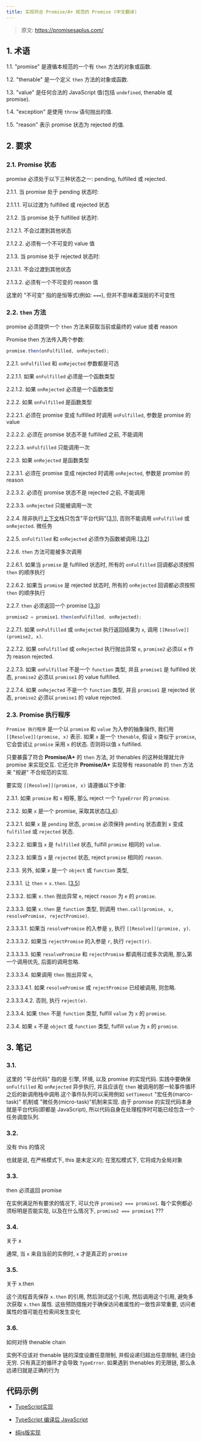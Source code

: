 ```yaml
---
title: 实现符合 Promise/A+ 规范的 Promise (中文翻译)
---
```


<!--
  reference: https://promisesaplus.com/
  https://juejin.cn/post/6844903649852784647
-->

> 原文: https://promisesaplus.com/

## 1. 术语

1.1. "promise" 是遵循本规范的一个有 `then` 方法的对象或函数.

1.2. "thenable" 是一个定义 `then` 方法的对象或函数.

1.3. "value" 是任何合法的 JavaScript 值(包括 `undefined`, thenable 或 promise).

1.4. "exception" 是使用 `throw` 语句抛出的值.

1.5. "reason" 表示 promise 状态为 rejected 的值.

## 2. 要求

### 2.1. Promise 状态

promise 必须处于以下三种状态之一: pending, fulfilled 或 rejected.

2.1.1. 当 promise 处于 pending 状态时:

2.1.1.1. 可以过渡为 fulfilled 或 rejected 状态

2.1.2. 当 promise 处于 fulfilled 状态时:

2.1.2.1. 不会过渡到其他状态

2.1.2.2. 必须有一个不可变的 value 值

2.1.3. 当 promise 处于 rejected 状态时:

2.1.3.1. 不会过渡到其他状态

2.1.3.2. 必须有一个不可变的 reason 值

这里的 "不可变" 指的是恒等式(例如: `===`), 但并不意味着深层的不可变性

### 2.2. `then` 方法

promise 必须提供一个 `then` 方法来获取当前或最终的 value 或者 reason

Promise then 方法传入两个参数:

```js
promise.then(onFulfilled, onRejected);
```

2.2.1. `onFulfilled` 和 `onRejected` 参数都是可选

2.2.1.1. 如果 `onFulfilled` 必须是一个函数类型

2.2.1.2. 如果 `onRejected` 必须是一个函数类型

2.2.2. 如果 `onFulfilled` 是函数类型

2.2.2.1. 必须在 promise 变成 fulfilled 时调用 `onFulfilled`, 参数是 promise 的 value

2.2.2.2. 必须在 promise 状态不是 fulfilled 之前, 不能调用

2.2.2.3. `onFulfilled` 只能调用一次

2.2.3. 如果 `onRejected` 是函数类型

2.2.3.1. 必须在 promise 变成 rejected 时调用 `onRejected`, 参数是 promise 的 reason

2.2.3.2. 必须在 promise 状态不是 rejected 之前, 不能调用

2.2.3.3. `onRejected` 只能被调用一次

2.2.4. 除非执行[上下文](https://es5.github.io/#x10.3)栈只包含"平台代码"[[3.1](#31)], 否则不能调用 `onFulfilled` 或 `onRejected`. 微任务

2.2.5. `onFulfilled` 和 `onRejected` 必须作为函数被调用.[[3.2](#32)]

2.2.6. `then` 方法可能被多次调用

2.2.6.1. 如果当 `promise` 是 fulfilled 状态时, 所有的 `onFulfilled` 回调都必须按照 `then` 的顺序执行

2.2.6.2. 如果当 `promise` 是 rejected 状态时, 所有的 `onRejected` 回调都必须按照 `then` 的顺序执行

2.2.7. `then` 必须返回一个 promise [[3.3](#33)]

```js
promise2 = promise1.then(onFulfilled, onRejected);
```

2.2.7.1. 如果 `onFulfilled` 或 `onRejected` 执行返回结果为 `x`, 调用 `[[Resolve]](promise2, x)`.

2.2.7.2. 如果 `onFulfilled` 或 `onRejected` 执行抛出异常 `e`, `promise2` 必须以 `e` 作为 reason rejected.

2.2.7.3. 如果 `onFulfilled` 不是一个 `function` 类型, 并且 `promise1` 是 fulfilled 状态, `promise2` 必须以 `promise1` 的 value fulfilled.

2.2.7.4. 如果 `onRejected` 不是一个 `function` 类型, 并且 `promise1` 是 rejected 状态, `promise2` 必须以 `promise1` 的 value rejected.

### 2.3. Promise 执行程序

`Promise 执行程序` 是一个以 `promise` 和 `value` 为入参的抽象操作, 我们用 `[[Resolve]](promise, x)` 表示. 如果 `x` 是一个 `thenable`, 假设 `x` 类似于 `promise`, 它会尝试让 `promise` 采用 `x` 的状态. 否则将以值 `x` fulfilled.

只要暴露了符合 **Promise/A+** 的 `then` 方法, 对 thenables 的这种处理就允许 promise 来实现交互. 它还允许 **Promise/A+** 实现带有 reasonable 的 `then` 方法来 "规避" 不合规范的实现.

要实现 `[[Resolve]](promise, x)` 请遵循以下步骤:

2.3.1. 如果 `promise` 和 `x` 相等, 那么 reject 一个 `TypeError` 的 `promise`.

2.3.2. 如果 `x` 是一个 promise, 采取其状态[[3.4](#34)]:

2.3.2.1. 如果 `x` 是 `pending` 状态, `promise` 必须保持 `pending` 状态直到 `x` 变成 `fulfilled` 或 `rejected` 状态.

2.3.2.2. 如果当 `x` 是 `fulfilled` 状态, fulfill `promise` 相同的 `value`.

2.3.2.3. 如果当 `x` 是 `rejected` 状态, reject `promise` 相同的 `reason`.

2.3.3. 另外, 如果 `x` 是一个 `object` 或 `function` 类型,

2.3.3.1. 让 `then` = `x.then`. [[3.5](#35)]

2.3.3.2. 如果 `x.then` 抛出异常 `e`, reject `reason` 为 `e` 的 `promise`.

2.3.3.3. 如果 `x.then` 是 `function` 类型, 则调用 `then.call(promise, x, resolvePromise, rejectPromise)`.

2.3.3.3.1. 如果当 `resolvePromise` 的入参是 `y`, 执行 `[[Resolve]](promise, y)`.

2.3.3.3.2. 如果当 `rejectPromise` 的入参是 `r`, 执行 `reject(r)`.

2.3.3.3.3. 如果 `resolvePromise` 和 `rejectPromise` 都调用过或多次调用, 那么第一个调用优先, 后面的调用忽略.

2.3.3.3.4. 如果调用 `then` 抛出异常 `e`,

2.3.3.3.4.1. 如果 `resolvePromise` 或 `rejectPromise` 已经被调用, 则忽略.

2.3.3.3.4.2. 否则, 执行 `reject(e)`.

2.3.3.4. 如果 `then` 不是 `function` 类型, fulfill `value` 为 `x` 的 `promise`.

2.3.4. 如果 `x` 不是 `object` 或 `function` 类型, fulfill `value` 为 `x` 的 `promise`.

## 3. 笔记

### 3.1.

这里的 "平台代码" 指的是 引擎, 环境, 以及 promise 的实现代码. 实践中要确保 `onFulfilled` 和 `onRejected` 异步执行, 并且应该在 `then` 被调用的那一轮事件循环之后的新调用栈中调用.这个事件队列可以采用例如 `setTimeout` "宏任务(marco-task)" 机制或 "微任务(micro-task)"机制来实现. 由于 promise 的实现代码本身就是平台代码(即都是 JavaScript), 所以代码自身在处理程序时可能已经包含一个任务调度队列.

### 3.2.

没有 this 的情况

也就是说, 在严格模式下, this 是未定义的; 在宽松模式下, 它将成为全局对象

### 3.3.

then 必须返回 promise

在实例满足所有要求的情况下, 可以允许 `promise2 === promise1`. 每个实例都必须标明是否能实现, 以及在什么情况下, `promise2 === promise1` ???

### 3.4.

关于 x

通常, 当 `x` 来自当前的实例时, `x` 才是真正的 `promise`

### 3.5.

关于 x.then

这个流程首先保存 `x.then` 的引用, 然后测试这个引用, 然后调用这个引用, 避免多次获取 `x.then` 属性. 这些预防措施对于确保访问者属性的一致性非常重要, 访问者属性的值可能在检索间发生变化

### 3.6.

如何对待 thenable chain

实例不应该对 thenable 链的深度设置任意限制, 并假设递归超出任意限制, 递归会无穷. 只有真正的循环才会导致 `TypeError`. 如果遇到 thenables 的无限链, 那么永远递归就是正确的行为

## 代码示例

- [TypeScript实现](./index.ts)

- [TypeScript 编译后 JavaScript](./index.js)

- [纯js版实现](./simple-promise.js)
